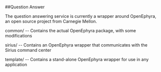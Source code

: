 ##Question Answer

The question answering service is currently a wrapper around OpenEphyra,
an open source project from Carnegie Mellon.

common/ -- Contains the actual OpenEphyra package, with some modifications

sirius/ -- Contains an OpenEphyra wrapper that communicates with the Sirius command center

template/ -- Contains a stand-alone OpenEphyra wrapper for use in any application
